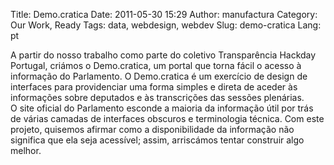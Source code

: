 Title: Demo.cratica
Date: 2011-05-30 15:29
Author: manufactura
Category: Our Work, Ready
Tags: data, webdesign, webdev
Slug: demo-cratica
Lang: pt

A partir do nosso trabalho como parte do coletivo Transparência Hackday Portugal, 
criámos o Demo.cratica, um portal que torna fácil o acesso à informação do
Parlamento. O Demo.cratica é um exercício de design de interfaces para
providenciar uma forma simples e direta de aceder às informações sobre
deputados e às transcrições das sessões plenárias.  
O site oficial do Parlamento esconde a maioria da informação útil por
trás de várias camadas de interfaces obscuros e terminologia técnica.
Com este projeto, quisemos afirmar como a disponibilidade da informação
não significa que ela seja acessível; assim, arriscámos tentar construir
algo melhor.

